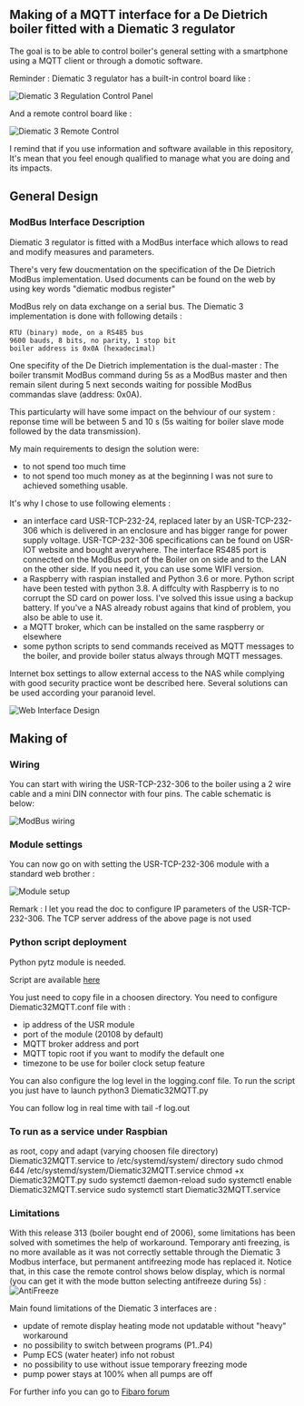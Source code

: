 <h2>Making of a MQTT interface for a De Dietrich boiler fitted with a Diematic 3 regulator</h2>

The goal is to be able to control boiler's general setting with a smartphone using a MQTT client or through a domotic software.

Reminder : Diematic 3 regulator has a built-in control board like :

![Diematic 3 Regulation Control Panel](ReadMeImages/DiematicRegul.png)

And a remote control board like :

![Diematic 3 Remote Control](ReadMeImages/DiematicCdA.png)

I remind that if you use information and software available in this repository, It's mean that you feel enough qualified to manage what you are doing and its impacts.

<h2>General Design</h2>
<h3>ModBus Interface Description</h3>

Diematic 3 regulator is fitted with a ModBus interface which allows to read and modify measures and parameters.

There's very few doucmentation on the specification of the De Dietrich ModBus implementation. Used documents can be found on the web by using key words "diematic modbus register"

ModBus rely on data exchange on a serial bus. The Diematic 3 implementation is done with following details :

    RTU (binary) mode, on a RS485 bus
    9600 bauds, 8 bits, no parity, 1 stop bit
    boiler address is 0x0A (hexadecimal)

One specifity of the De Dietrich implementation is the dual-master :
    The boiler transmit ModBus command during 5s as a ModBus master and then remain silent during 5 next seconds  waiting for possible ModBus commandas slave (address: 0x0A).

This particularty will have some impact on the behviour of our system : reponse time will be between 5 and 10 s (5s waiting for boiler slave mode followed by the data transmission).

My main requirements to design the solution were:
- to not spend too much time
- to not spend too much money
as at the beginning I was not sure to achieved something usable.

It's why I chose to use following elements :
- an interface card USR-TCP-232-24, replaced later by an USR-TCP-232-306 which is delivered in an enclosure and has bigger range for power supply voltage. USR-TCP-232-306 specifications can be found on USR-IOT website and bought averywhere. The interface RS485 port is connected on the ModBus port of the Boiler on on side and to the LAN on the other side. If you need it, you can use some WIFI version.
- a Raspberry with raspian installed and Python 3.6 or more. Python script have been tested with python 3.8. A diffculty with Raspberry is to no corrupt the SD card on power loss. I've solved this issue using a backup battery. If you've a NAS already robust agains that kind of problem, you also be able to use it.
- a MQTT broker, which can be installed on the same raspberry or elsewhere
- some python scripts to send commands received as MQTT messages to the boiler, and provide boiler status always through MQTT messages.

Internet box settings to allow external access to the NAS while complying with good security practice wont be described here. Several solutions can be used according your paranoid level.

![Web Interface Design](ReadMeImages/DiematicMQTTInterfaceDesign.png)

<h2>Making of</h2>
<h3>Wiring</h3>

You can start with wiring the USR-TCP-232-306 to the boiler using a 2 wire cable and a mini DIN connector with four pins. The cable schematic is below:

![ModBus wiring](ReadMeImages/ModBusMiniDinConnection.png)

<h3>Module settings</h3>
You can now go on with setting the USR-TCP-232-306  module with a standard web brother :

![Module setup](ReadMeImages/USR-TCP232-306-config.png)

Remark : I let you read the doc to configure IP parameters of the USR-TCP-232-306. The TCP server address of the above page is not used

<h3>Python script deployment</h3>

Python pytz module is needed.

Script are available [here](src/)

You just need to copy file in a choosen directory.
You need to configure Diematic32MQTT.conf file with :
- ip address of the USR module
- port of the module (20108 by default)
- MQTT broker address and port 
- MQTT topic root if you want to modify the default one
- timezone to be use for boiler clock setup feature

You can also configure the log level in the logging.conf file.
To run the script you just have to launch python3 Diematic32MQTT.py

You can follow log in real time with tail -f log.out

<h3>To run as a service under Raspbian</h3>

as root, copy and adapt (varying choosen file directory) Diematic32MQTT.service to /etc/systemd/system/ directory
sudo chmod 644 /etc/systemd/system/Diematic32MQTT.service
chmod +x Diematic32MQTT.py
sudo systemctl daemon-reload
sudo systemctl enable Diematic32MQTT.service
sudo systemctl start Diematic32MQTT.service

<h3>Limitations</h3>

With this release 313 (boiler bought end of 2006), some limitations has been solved with sometimes the help of workaround. Temporary anti freezing, is no more available as it was not correctly settable through the Diematic 3 Modbus interface, but permanent antifreezing mode has replaced it. Notice that, in this case the remote control shows below display, which is normal (you can get it with the mode button selecting antifreeze during 5s) :
![AntiFreeze](ReadMeImages/AntiFreeze.png)

Main found limitations of the Diematic 3 interfaces are :
- update of remote display heating mode not updatable without "heavy" workaround
- no possibility to switch between programs (P1..P4)
- Pump ECS (water heater) info not robust
- no possibility to use without issue temporary freezing mode
- pump power stays at 100% when all pumps are off

For further info you can go to [Fibaro forum](https://www.domotique-fibaro.fr/topic/5677-de-dietrich-diematic-isystem/)
